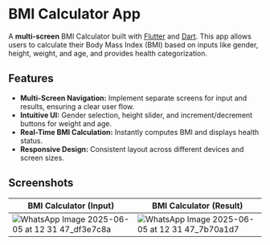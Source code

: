 # BMI Calculator App

A **multi-screen** BMI Calculator built with [Flutter](https://flutter.dev/) and [Dart](https://dart.dev/). This app allows users to calculate their Body Mass Index (BMI) based on inputs like gender, height, weight, and age, and provides health categorization.

## Features

- **Multi-Screen Navigation:** Implement separate screens for input and results, ensuring a clear user flow.
- **Intuitive UI:** Gender selection, height slider, and increment/decrement buttons for weight and age.
- **Real-Time BMI Calculation:** Instantly computes BMI and displays health status.
- **Responsive Design:** Consistent layout across different devices and screen sizes.


## Screenshots

| BMI Calculator (Input) | BMI Calculator (Result) |
|------------------------|-------------------------|
| ![WhatsApp Image 2025-06-05 at 12 31 47_df3e7c8a](https://github.com/user-attachments/assets/4d1f46f6-af4c-426f-ad41-78c941571698) |![WhatsApp Image 2025-06-05 at 12 31 47_7b70a1d7](https://github.com/user-attachments/assets/a46b68dd-a391-4a0e-94d0-5e0c840d3be6)

 

